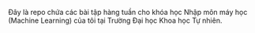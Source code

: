 Đây là repo chứa các bài tập hàng tuần cho khóa học Nhập môn máy học (Machine Learning) của tôi tại Trường Đại học Khoa học Tự nhiên. 

